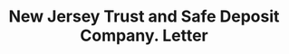 ---
doi: 10.7916/D8BC59K5
date_other: '1890'
date_other_textual: 1890-1899
form: correspondence
genre:
- Letters (correspondence)
name:
- New Jersey Trust and Safe Deposit Company
object_in_context_url: https://biggert.cul.columbia.edu/items/view/ave_biggert_00794
subject_hierarchical_geographic:
- Camden, New Jersey, United States
subject_name:
- New Jersey Trust and Safe Deposit Company
title: New Jersey Trust and Safe Deposit Company. Letter
sort_title: New Jersey Trust and Safe Deposit Company. Letter
call_number: ave_biggert_00794
coordinates:
- 39.94°,-75.105°
pid: ave_biggert_00794
identifiers: ave_biggert_00794
thumbnail: https://derivativo-3.library.columbia.edu/iiif/2/ldpd:345438/full/!256,256/0/native.jpg
permalink: "/items/ave_biggert_00794/"
layout: iiif-image-page
---